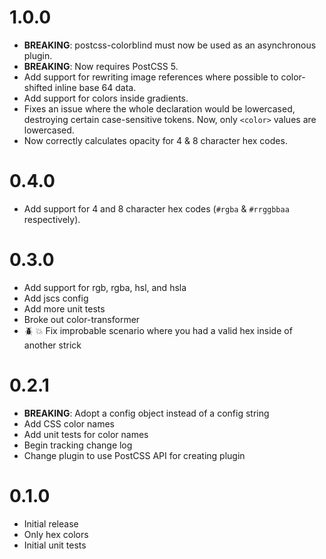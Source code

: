 # 1.0.0

- **BREAKING**: postcss-colorblind must now be used as an asynchronous plugin.
- **BREAKING**: Now requires PostCSS 5.
- Add support for rewriting image references where possible to color-shifted
  inline base 64 data.
- Add support for colors inside gradients.
- Fixes an issue where the whole declaration would be lowercased, destroying
  certain case-sensitive tokens. Now, only `<color>` values are lowercased.
- Now correctly calculates opacity for 4 & 8 character hex codes.

# 0.4.0

- Add support for 4 and 8 character hex codes (`#rgba` & `#rrggbbaa` respectively).

# 0.3.0

- Add support for rgb, rgba, hsl, and hsla
- Add jscs config
- Add more unit tests
- Broke out color-transformer
- :beetle: :collision: Fix improbable scenario where you had a valid hex inside of another strick

# 0.2.1

- **BREAKING**: Adopt a config object instead of a config string
- Add CSS color names
- Add unit tests for color names
- Begin tracking change log
- Change plugin to use PostCSS API for creating plugin

# 0.1.0

- Initial release
- Only hex colors
- Initial unit tests
